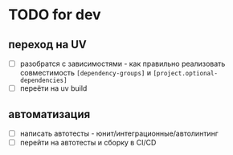 # TODO for dev

## переход на UV

- [ ] разобратся с зависимостями - как правильно реализовать совместимость `[dependency-groups]` и `[project.optional-dependencies]`
- [ ] переёти на uv build

## автоматизация

- [ ] написать автотесты - юнит/интеграционные/автолинтинг
- [ ] перейти на автотесты и сборку в CI/CD
